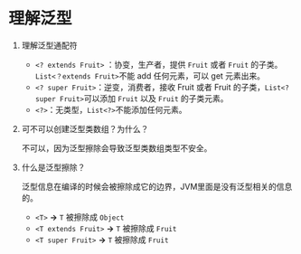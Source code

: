 # 理解泛型

1. 理解泛型通配符

   * ```<? extends Fruit>``` ：协变，生产者，提供 ```Fruit``` 或者 ```Fruit``` 的子类。```List<？extends Fruit>```不能 add 任何元素，可以 get 元素出来。
   * ```<? super Fruit>```：逆变，消费者，接收 Fruit 或者 Fruit 的子类，```List<? super Fruit>```可以添加 ```Fruit``` 以及 ```Fruit``` 的子类元素。
   * ```<?>```：无类型，```List<?>```不能添加任何元素。

2. 可不可以创建泛型类数组？为什么？

   不可以，因为泛型擦除会导致泛型类数组类型不安全。

3. 什么是泛型擦除？

   泛型信息在编译的时候会被擦除成它的边界，JVM里面是没有泛型相关的信息的。

   * ```<T>``` **&rarr;** ```T``` 被擦除成 ```Object```
   * ```<T extends Fruit>``` **&rarr;** ```T``` 被擦除成 ```Fruit```
   * ```<T super Fruit>``` **&rarr;** ```T``` 被擦除成 ```Fruit```

   

   